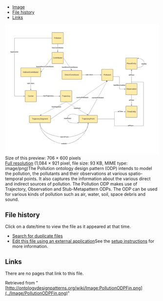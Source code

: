 * [Image](../Image/PollutionODPFin.png#file)
* [File history](../Image/PollutionODPFin.png#filehistory)
* [Links](../Image/PollutionODPFin.png#filelinks)

[![Image:PollutionODPFin.png](../images/thumb/7/70/PollutionODPFin.png/706px-PollutionODPFin.png)](../images/7/70/PollutionODPFin.png)  
Size of this preview: 706 × 600 pixels  
[Full resolution](../images/7/70/PollutionODPFin.png)‎ (1,084 × 921 pixel, file size: 93 KB, MIME type: image/png)The Pollution ontology design pattern (ODP) intends to model the pollution, the pollutants and their observations at various spatio-temporal points. It also captures the information about the various direct and indirect sources of pollution. The Pollution ODP makes use of Trajectory, Observation and Stub-Metapattern ODPs. The ODP can be used for various kinds of pollution such as air, water, soil, space debris and sound.




## File history

Click on a date/time to view the file as it appeared at that time.



  
* [Search for duplicate files](http://ontologydesignpatterns.org/wiki/Special:FileDuplicateSearch/PollutionODPFin.png "Special:FileDuplicateSearch/PollutionODPFin.png")
* [Edit this file using an external application](http://ontologydesignpatterns.org/wiki/index.php?title=Image:PollutionODPFin.png&action=edit&externaledit=true&mode=file "Image:PollutionODPFin.png")See the [setup instructions](http://www.mediawiki.org/wiki/Manual:External_editors "http://www.mediawiki.org/wiki/Manual:External_editors") for more information.

## Links



There are no pages that link to this file.




Retrieved from "[http://ontologydesignpatterns.org/wiki/Image:PollutionODPFin.png](../Image/PollutionODPFin.png)"